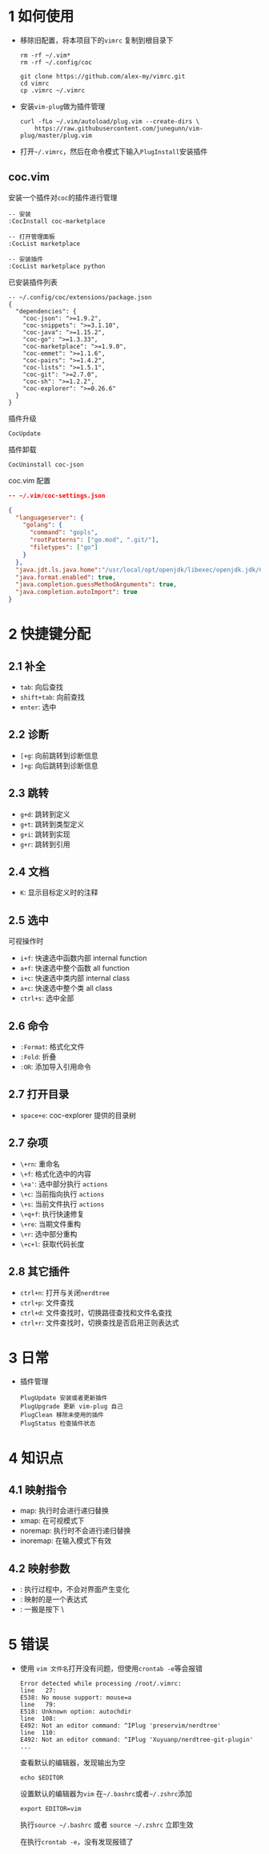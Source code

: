 # 1 如何使用

- 移除旧配置，将本项目下的`vimrc` 复制到根目录下

  ```text
  rm -rf ~/.vim*
  rm -rf ~/.config/coc

  git clone https://github.com/alex-my/vimrc.git
  cd vimrc
  cp .vimrc ~/.vimrc
  ```

- 安装`vim-plug`做为插件管理

  ```text
  curl -fLo ~/.vim/autoload/plug.vim --create-dirs \
      https://raw.githubusercontent.com/junegunn/vim-plug/master/plug.vim
  ```

- 打开`~/.vimrc`，然后在命令模式下输入`PlugInstall`安装插件

## coc.vim

安装一个插件对`coc`的插件进行管理

```text
-- 安装
:CocInstall coc-marketplace

-- 打开管理面板
:CocList marketplace

-- 安装插件
:CocList marketplace python
```

已安装插件列表

```text
-- ~/.config/coc/extensions/package.json
{
  "dependencies": {
    "coc-json": ">=1.9.2",
    "coc-snippets": ">=3.1.10",
    "coc-java": ">=1.15.2",
    "coc-go": ">=1.3.33",
    "coc-marketplace": ">=1.9.0",
    "coc-emmet": ">=1.1.6",
    "coc-pairs": ">=1.4.2",
    "coc-lists": ">=1.5.1",
    "coc-git": ">=2.7.0",
    "coc-sh": ">=1.2.2",
    "coc-explorer": ">=0.26.6"
  }
}
```

插件升级

```text
CocUpdate
```

插件卸载

```text
CocUninstall coc-json
```

coc.vim 配置

```json
-- ~/.vim/coc-settings.json

{
  "languageserver": {
    "golang": {
      "command": "gopls",
      "rootPatterns": ["go.mod", ".git/"],
      "filetypes": ["go"]
    }
  },
  "java.jdt.ls.java.home":"/usr/local/opt/openjdk/libexec/openjdk.jdk/Contents/Home",
  "java.format.enabled": true,
  "java.completion.guessMethodArguments": true,
  "java.completion.autoImport": true
}
```

# 2 快捷键分配

## 2.1 补全

- `tab`: 向后查找
- `shift+tab`: 向前查找
- `enter`: 选中

## 2.2 诊断

- `[+g`: 向前跳转到诊断信息
- `]+g`: 向后跳转到诊断信息

## 2.3 跳转

- `g+d`: 跳转到定义
- `g+t`: 跳转到类型定义
- `g+i`: 跳转到实现
- `g+r`: 跳转到引用

## 2.4 文档

- `K`: 显示目标定义时的注释

## 2.5 选中

可视操作时

- `i+f`: 快速选中函数内部 internal function
- `a+f`: 快速选中整个函数 all function
- `i+c`: 快速选中类内部 internal class
- `a+c`: 快速选中整个类 all class
- `ctrl+s`: 选中全部

## 2.6 命令

- `:Format`: 格式化文件
- `:Fold`: 折叠
- `:OR`: 添加导入引用命令

## 2.7 打开目录

- `space+e`: coc-explorer 提供的目录树

## 2.7 杂项

- `\+rn`: 重命名
- `\+f`: 格式化选中的内容
- `\+a'`: 选中部分执行 `actions`
- `\+c`: 当前指向执行 `actions`
- `\+s`: 当前文件执行 `actions`
- `\+q+f`: 执行快速修复
- `\+re`: 当期文件重构
- `\+r`: 选中部分重构
- `\+c+l`: 获取代码长度

## 2.8 其它插件

- `ctrl+n`: 打开与关闭`nerdtree`
- `ctrl+p`: 文件查找
- `ctrl+d`: 文件查找时，切换路径查找和文件名查找
- `ctrl+r`: 文件查找时，切换查找是否启用正则表达式

# 3 日常

- 插件管理

  ```text
  PlugUpdate 安装或者更新插件
  PlugUpgrade 更新 vim-plug 自己
  PlugClean 移除未使用的插件
  PlugStatus 检查插件状态
  ```

# 4 知识点

## 4.1 映射指令

- map: 执行时会进行递归替换
- xmap: 在可视模式下
- noremap: 执行时不会进行递归替换
- inoremap: 在输入模式下有效

## 4.2 映射参数

- <silent>: 执行过程中，不会对界面产生变化
- <expr>: 映射的是一个表达式
- <leader>: 一搬是按下 \

# 5 错误

- 使用 `vim 文件名`打开没有问题，但使用`crontab -e`等会报错

  ```text
  Error detected while processing /root/.vimrc:
  line   27:
  E538: No mouse support: mouse=a
  line   79:
  E518: Unknown option: autochdir
  line  108:
  E492: Not an editor command: ^IPlug 'preservim/nerdtree'
  line  110:
  E492: Not an editor command: ^IPlug 'Xuyuanp/nerdtree-git-plugin'
  ...
  ```

  查看默认的编辑器，发现输出为空

  ```text
  echo $EDITOR
  ```

  设置默认的编辑器为`vim`
  在`~/.bashrc`或者`~/.zshrc`添加

  ```text
  export EDITOR=vim
  ```

  执行`source ~/.bashrc` 或者 `source ~/.zshrc` 立即生效

  在执行`crontab -e`，没有发现报错了
